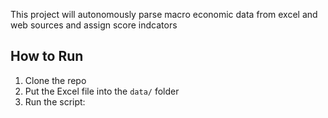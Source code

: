 This project will autonomously parse macro economic data from excel and web sources and assign score indcators 

## How to Run

1. Clone the repo
2. Put the Excel file into the `data/` folder
3. Run the script:

